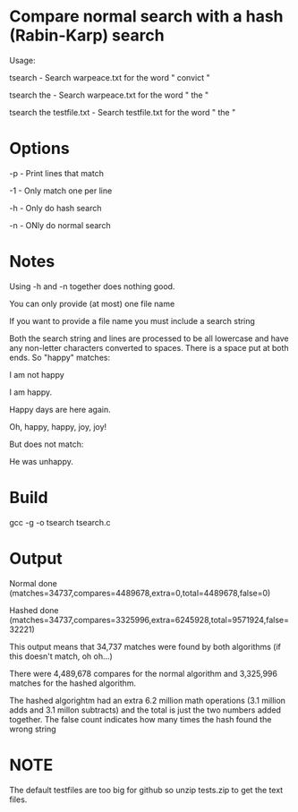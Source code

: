 Compare normal search with a hash (Rabin-Karp) search
=====================================================

Usage:

tsearch - Search warpeace.txt for the word " convict "

tsearch the - Search warpeace.txt for the word " the "

tsearch the testfile.txt - Search testfile.txt for the word " the "

Options
=======
-p - Print lines that match

-1 - Only match one per line

-h - Only do hash search

-n - ONly do normal search

Notes
=====
Using -h and -n together does nothing good.

You can only provide (at most) one file name

If you want to provide a file name you must include a search string

Both the search string and lines are processed to be all lowercase and
have any non-letter characters converted to spaces. There is a space put at
both ends. So "happy" matches:

I am not happy

I am happy.

Happy days are here again.

Oh, happy, happy, joy, joy!

But does not match:

He was unhappy.

Build
=====

gcc -g -o tsearch tsearch.c

Output
======
Normal done (matches=34737,compares=4489678,extra=0,total=4489678,false=0)

Hashed done (matches=34737,compares=3325996,extra=6245928,total=9571924,false=32221)


This output means that 34,737 matches were found by both algorithms (if this doesn't match, oh oh...)

There were 4,489,678 compares for the normal algorithm and 3,325,996 matches for the hashed algorithm.

The hashed algorightm had an extra 6.2 million math operations (3.1 million adds and 3.1 millon subtracts) and the
total is just the two numbers added together. The false count indicates how many times the hash found the wrong string

NOTE
====
The default testfiles are too big for github so unzip tests.zip to get the text files.


